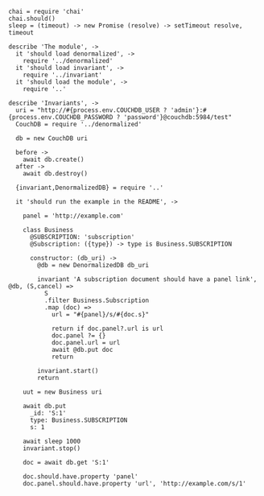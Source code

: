     chai = require 'chai'
    chai.should()
    sleep = (timeout) -> new Promise (resolve) -> setTimeout resolve, timeout

    describe 'The module', ->
      it 'should load denormalized', ->
        require '../denormalized'
      it 'should load invariant', ->
        require '../invariant'
      it 'should load the module', ->
        require '..'

    describe 'Invariants', ->
      uri = "http://#{process.env.COUCHDB_USER ? 'admin'}:#{process.env.COUCHDB_PASSWORD ? 'password'}@couchdb:5984/test"
      CouchDB = require '../denormalized'

      db = new CouchDB uri

      before ->
        await db.create()
      after ->
        await db.destroy()

      {invariant,DenormalizedDB} = require '..'

      it 'should run the example in the README', ->

        panel = 'http://example.com'

        class Business
          @SUBSCRIPTION: 'subscription'
          @Subscription: ({type}) -> type is Business.SUBSCRIPTION

          constructor: (db_uri) ->
            @db = new DenormalizedDB db_uri

            invariant 'A subscription document should have a panel link', @db, (S,cancel) =>
              S
              .filter Business.Subscription
              .map (doc) =>
                url = "#{panel}/s/#{doc.s}"

                return if doc.panel?.url is url
                doc.panel ?= {}
                doc.panel.url = url
                await @db.put doc
                return

            invariant.start()
            return

        uut = new Business uri

        await db.put
          _id: 'S:1'
          type: Business.SUBSCRIPTION
          s: 1

        await sleep 1000
        invariant.stop()

        doc = await db.get 'S:1'

        doc.should.have.property 'panel'
        doc.panel.should.have.property 'url', 'http://example.com/s/1'
